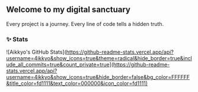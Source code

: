 ## Welcome to my digital sanctuary
Every project is a journey. Every line of code tells a hidden truth.

### ✨ Stats
![Aikkyo's GitHub Stats](https://github-readme-stats.vercel.app/api?username=4ikkyo&show_icons=true&theme=radical&hide_border=true&include_all_commits=true&count_private=true](https://github-readme-stats.vercel.app/api?username=4ikkyo&show_icons=true&hide_border=false&bg_color=FFFFFF&title_color=fd1111&text_color=000000&icon_color=fd1111)
